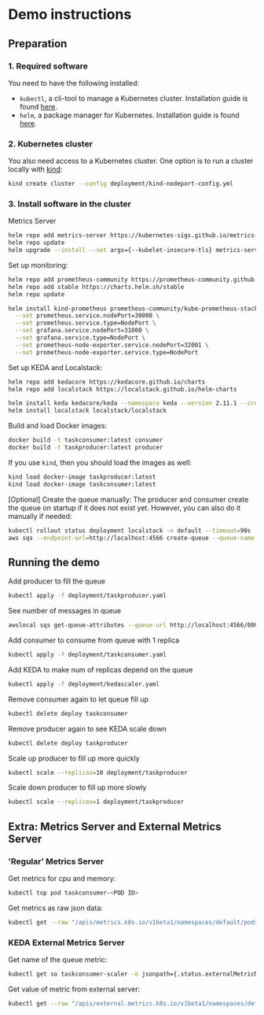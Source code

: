 # Demo instructions

## Preparation

### 1. Required software
You need to have the following installed:
- `kubectl`, a cli-tool to manage a Kubernetes cluster.
    Installation guide is found [here](https://kubernetes.io/docs/tasks/tools/#kubectl).
- `helm`, a package manager for Kubernetes.
    Installation guide is found [here](https://helm.sh/docs/intro/install/).

### 2. Kubernetes cluster
You also need access to a Kubernetes cluster.
One option is to run a cluster locally with [kind](https://kubernetes.io/docs/tasks/tools/#kind):

```bash 
kind create cluster --config deployment/kind-nodeport-config.yml
```

### 3. Install software in the cluster

Metrics Server
```bash
helm repo add metrics-server https://kubernetes-sigs.github.io/metrics-server/
helm repo update
helm upgrade --install --set args={--kubelet-insecure-tls} metrics-server metrics-server/metrics-server --namespace kube-system
```

Set up monitoring:
```bash
helm repo add prometheus-community https://prometheus-community.github.io/helm-charts
helm repo add stable https://charts.helm.sh/stable
helm repo update
```

```bash
helm install kind-prometheus prometheus-community/kube-prometheus-stack --namespace monitoring --create-namespace \
  --set prometheus.service.nodePort=30000 \
  --set prometheus.service.type=NodePort \
  --set grafana.service.nodePort=31000 \
  --set grafana.service.type=NodePort \
  --set prometheus-node-exporter.service.nodePort=32001 \
  --set prometheus-node-exporter.service.type=NodePort
```

Set up KEDA and Localstack:
```bash
helm repo add kedacore https://kedacore.github.io/charts
helm repo add localstack https://localstack.github.io/helm-charts
```

```bash
helm install keda kedacore/keda --namespace keda --version 2.11.1 --create-namespace
helm install localstack localstack/localstack
```

Build and load Docker images:
```bash
docker build -t taskconsumer:latest consumer
docker build -t taskproducer:latest producer
```

If you use `kind`, then you should load the images as well:
```bash
kind load docker-image taskproducer:latest
kind load docker-image taskconsumer:latest
```

[Optional] Create the queue manually:
The producer and consumer create the queue on startup if it does not exist yet.
However, you can also do it manually if needed:
```bash
kubectl rollout status deployment localstack -n default --timeout=90s
aws sqs --endpoint-url=http://localhost:4566 create-queue --queue-name task-queue
```

## Running the demo
Add producer to fill the queue
```bash
kubectl apply -f deployment/taskproducer.yaml
```

See number of messages in queue
```bash
awslocal sqs get-queue-attributes --queue-url http://localhost:4566/000000000000/task-queue --attribute-names All
```

Add consumer to consume from queue with 1 replica
```bash
kubectl apply -f deployment/taskconsumer.yaml
```

Add KEDA to make num of replicas depend on the queue
```bash
kubectl apply -f deployment/kedascaler.yaml
```

Remove consumer again to let queue fill up
```bash
kubectl delete deploy taskconsumer
```

Remove producer again to see KEDA scale down
```bash
kubectl delete deploy taskproducer
```

Scale up producer to fill up more quickly
```bash
kubectl scale --replicas=10 deployment/taskproducer
```

Scale down producer to fill up more slowly
```bash
kubectl scale --replicas=1 deployment/taskproducer
```

## Extra: Metrics Server and External Metrics Server

### 'Regular' Metrics Server
Get metrics for cpu and memory:
```bash
kubectl top pod taskconsumer-<POD ID>
```

Get metrics as raw json data:
```bash
kubectl get --raw "/apis/metrics.k8s.io/v1beta1/namespaces/default/pods/taskconsumer-<POD ID>" | jq .
```

### KEDA External Metrics Server
Get name of the queue metric:
```bash
kubectl get so taskconsumer-scaler -o jsonpath={.status.externalMetricNames}
```

Get value of metric from external server:
```bash
kubectl get --raw "/apis/external.metrics.k8s.io/v1beta1/namespaces/default/s0-aws-sqs-task-queue?labelSelector=scaledobject.keda.sh/name=taskconsumer-scaler" | jq .
```


